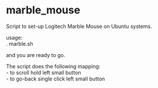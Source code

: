 # marble_mouse

Script to set-up Logitech Marble Mouse on Ubuntu systems.<br />

usage:<br />
    . marble.sh<br />

and you are ready to go.<br />

The script does the following mapping:<br />
    - to scroll hold left small button<br />
    - to go-back single click left small button<br />
